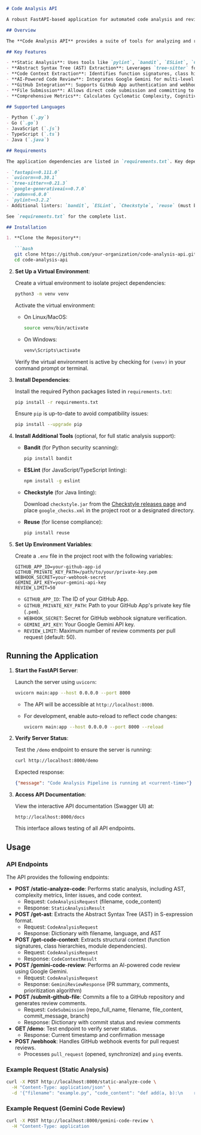 ```markdown
# Code Analysis API

A robust FastAPI-based application for automated code analysis and review, leveraging GitHub integration, static analysis tools, and Google's Gemini AI for comprehensive code reviews.

## Overview

The **Code Analysis API** provides a suite of tools for analyzing and reviewing code, either through direct code submissions or by integrating with GitHub repositories via webhooks. It supports multiple programming languages (Python, Go, JavaScript, Java, TypeScript) and performs static analysis, AST extraction, and AI-powered code reviews using Google Gemini. The application is designed to enhance code quality by identifying issues in syntax, logic, architecture, performance, security, and more.

## Key Features

- **Static Analysis**: Uses tools like `pylint`, `bandit`, `ESLint`, `Checkstyle`, and `reuse` for language-specific linting and security scanning.
- **Abstract Syntax Tree (AST) Extraction**: Leverages `tree-sitter` for parsing and analyzing code structure across supported languages.
- **Code Context Extraction**: Identifies function signatures, class hierarchies, and module dependencies for better code understanding.
- **AI-Powered Code Review**: Integrates Google Gemini for multi-level code reviews, providing actionable feedback on syntax, logic, architecture, performance, and security.
- **GitHub Integration**: Supports GitHub App authentication and webhook processing for automated pull request reviews.
- **File Submission**: Allows direct code submission and committing to GitHub repositories with automated reviews.
- **Comprehensive Metrics**: Calculates Cyclomatic Complexity, Cognitive Complexity, and Halstead Metrics for code quality assessment.

## Supported Languages

- Python (`.py`)
- Go (`.go`)
- JavaScript (`.js`)
- TypeScript (`.ts`)
- Java (`.java`)

## Requirements

The application dependencies are listed in `requirements.txt`. Key dependencies include:

- `fastapi==0.111.0`
- `uvicorn==0.30.1`
- `tree-sitter==0.21.3`
- `google-generativeai==0.7.0`
- `radon==6.0.0`
- `pylint==3.2.2`
- Additional linters: `bandit`, `ESLint`, `Checkstyle`, `reuse` (must be installed separately for full functionality)

See `requirements.txt` for the complete list.

## Installation

1. **Clone the Repository**:

   ```bash
   git clone https://github.com/your-organization/code-analysis-api.git
   cd code-analysis-api
   ```

2. **Set Up a Virtual Environment**:

   Create a virtual environment to isolate project dependencies:

   ```bash
   python3 -m venv venv
   ```

   Activate the virtual environment:

   - On Linux/MacOS:

     ```bash
     source venv/bin/activate
     ```

   - On Windows:

     ```bash
     venv\Scripts\activate
     ```

   Verify the virtual environment is active by checking for `(venv)` in your command prompt or terminal.

3. **Install Dependencies**:

   Install the required Python packages listed in `requirements.txt`:

   ```bash
   pip install -r requirements.txt
   ```

   Ensure `pip` is up-to-date to avoid compatibility issues:

   ```bash
   pip install --upgrade pip
   ```

4. **Install Additional Tools** (optional, for full static analysis support):

   - **Bandit** (for Python security scanning):

     ```bash
     pip install bandit
     ```

   - **ESLint** (for JavaScript/TypeScript linting):

     ```bash
     npm install -g eslint
     ```

   - **Checkstyle** (for Java linting):

     Download `checkstyle.jar` from the [Checkstyle releases page](https://checkstyle.sourceforge.io/) and place `google_checks.xml` in the project root or a designated directory.

   - **Reuse** (for license compliance):

     ```bash
     pip install reuse
     ```

5. **Set Up Environment Variables**:

   Create a `.env` file in the project root with the following variables:

   ```env
   GITHUB_APP_ID=your-github-app-id
   GITHUB_PRIVATE_KEY_PATH=/path/to/your/private-key.pem
   WEBHOOK_SECRET=your-webhook-secret
   GEMINI_API_KEY=your-gemini-api-key
   REVIEW_LIMIT=50
   ```

   - `GITHUB_APP_ID`: The ID of your GitHub App.
   - `GITHUB_PRIVATE_KEY_PATH`: Path to your GitHub App's private key file (`.pem`).
   - `WEBHOOK_SECRET`: Secret for GitHub webhook signature verification.
   - `GEMINI_API_KEY`: Your Google Gemini API key.
   - `REVIEW_LIMIT`: Maximum number of review comments per pull request (default: 50).

## Running the Application

1. **Start the FastAPI Server**:

   Launch the server using `uvicorn`:

   ```bash
   uvicorn main:app --host 0.0.0.0 --port 8000
   ```

   - The API will be accessible at `http://localhost:8000`.
   - For development, enable auto-reload to reflect code changes:

     ```bash
     uvicorn main:app --host 0.0.0.0 --port 8000 --reload
     ```

2. **Verify Server Status**:

   Test the `/demo` endpoint to ensure the server is running:

   ```bash
   curl http://localhost:8000/demo
   ```

   Expected response:

   ```json
   {"message": "Code Analysis Pipeline is running at <current-time>"}
   ```

3. **Access API Documentation**:

   View the interactive API documentation (Swagger UI) at:

   ```
   http://localhost:8000/docs
   ```

   This interface allows testing of all API endpoints.

## Usage

### API Endpoints

The API provides the following endpoints:

- **POST /static-analyze-code**: Performs static analysis, including AST, complexity metrics, linter issues, and code context.
  - Request: `CodeAnalysisRequest` (filename, code_content)
  - Response: `StaticAnalysisResult`
- **POST /get-ast**: Extracts the Abstract Syntax Tree (AST) in S-expression format.
  - Request: `CodeAnalysisRequest`
  - Response: Dictionary with filename, language, and AST
- **POST /get-code-context**: Extracts structural context (function signatures, class hierarchies, module dependencies).
  - Request: `CodeAnalysisRequest`
  - Response: `CodeContextResult`
- **POST /gemini-code-review**: Performs an AI-powered code review using Google Gemini.
  - Request: `CodeAnalysisRequest`
  - Response: `GeminiReviewResponse` (PR summary, comments, prioritization algorithm)
- **POST /submit-github-file**: Commits a file to a GitHub repository and generates review comments.
  - Request: `CodeSubmission` (repo_full_name, filename, file_content, commit_message, branch)
  - Response: Dictionary with commit status and review comments
- **GET /demo**: Test endpoint to verify server status.
  - Response: Current timestamp and confirmation message
- **POST /webhook**: Handles GitHub webhook events for pull request reviews.
  - Processes `pull_request` (opened, synchronize) and `ping` events.

### Example Request (Static Analysis)

```bash
curl -X POST http://localhost:8000/static-analyze-code \
  -H "Content-Type: application/json" \
  -d '{"filename": "example.py", "code_content": "def add(a, b):\n    return a + b"}'
```

### Example Request (Gemini Code Review)

```bash
curl -X POST http://localhost:8000/gemini-code-review \
  -H "Content-Type: application